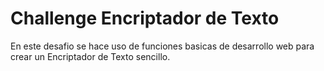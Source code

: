 # Challenge Encriptador de Texto

En este desafio se hace uso de funciones basicas de desarrollo web para crear un Encriptador de Texto sencillo. 
